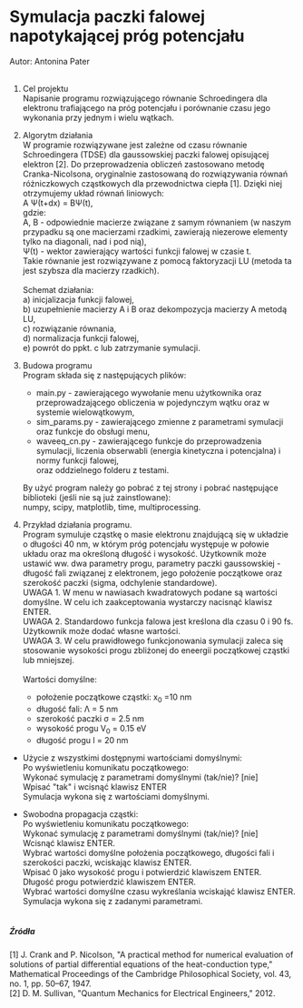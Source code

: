 # Symulacja paczki falowej napotykającej próg potencjału

Autor: Antonina Pater
<br/><br/>
1. Cel projektu <br/>
Napisanie programu rozwiązującego równanie Schroedingera dla elektronu trafiającego na próg potencjału i porównanie czasu jego wykonania przy jednym i wielu wątkach.

2. Algorytm działania <br/>
W programie rozwiązywane jest zależne od czasu równanie Schroedingera (TDSE) dla gaussowskiej paczki falowej opisującej elektron [2].
Do przeprowadzenia obliczeń zastosowano metodę Cranka-Nicolsona, oryginalnie zastosowaną do rozwiązywania równań różniczkowych cząstkowych dla przewodnictwa ciepła [1].
Dzięki niej otrzymujemy układ równań liniowych: <br/>
A &Psi;(t+dx) = B&Psi;(t), <br/>
gdzie: <br/>
A, B - odpowiednie macierze związane z samym równaniem (w naszym przypadku są one macierzami rzadkimi, zawierają niezerowe elementy tylko na diagonali, nad i pod nią), <br/>
&Psi;(t) - wektor zawierający wartości funkcji falowej w czasie t. <br/>
Takie równanie jest rozwiązywane z pomocą faktoryzacji LU (metoda ta jest szybsza dla macierzy rzadkich). <br/> <br/>
Schemat działania: <br/>
a) inicjalizacja funkcji falowej, <br/>
b) uzupełnienie macierzy A i B oraz dekompozycja macierzy A metodą LU, <br/>
c) rozwiązanie równania, <br/>
d) normalizacja funkcji falowej, <br/>
e) powrót do ppkt. c lub zatrzymanie symulacji. <br/>

3. Budowa programu <br/>
Program składa się z następujących plików:
	* main.py - zawierającego wywołanie menu użytkownika oraz przeprowadzającego obliczenia w pojedynczym wątku oraz w systemie wielowątkowym,
	* sim_params.py - zawierającego zmienne z parametrami symulacji oraz funkcje do obsługi menu,
	* waveeq_cn.py - zawierającego funkcje do przeprowadzenia symulacji, liczenia obserwabli (energia kinetyczna i potencjalna) i normy funkcji falowej, <br/> 
oraz oddzielnego folderu z testami. <br/> 

    By użyć program należy go pobrać z tej strony i pobrać następujące biblioteki (jeśli nie są już zainstlowane): <br/>
numpy, scipy, matplotlib, time, multiprocessing.

4. Przykład działania programu.  <br/>
Program symuluje cząstkę o masie elektronu znajdującą się w układzie o długości 40 nm, w którym próg potencjału występuje w połowie układu oraz ma określoną długość i wysokość.
Użytkownik może ustawić ww. dwa parametry progu, parametry paczki gaussowskiej - długość fali związanej z elektronem, jego położenie początkowe oraz szerokość paczki (sigma, odchylenie standardowe).  <br/>
UWAGA 1. W menu w nawiasach kwadratowych podane są wartości domyślne. W celu ich zaakceptowania wystarczy nacisnąć klawisz ENTER. <br/>
UWAGA 2. Standardowo funkcja falowa jest kreślona dla czasu 0 i 90 fs. Użytkownik może dodać własne wartości.<br/>
UWAGA 3. W celu prawidłowego funkcjonowania symulacji zaleca się stosowanie wysokości progu zbliżonej do eneergii początkowej cząstki lub mniejszej. <br/> <br/>
Wartości domyślne:
    * położenie początkowe cząstki: x<sub>0</sub> =10 nm
    * długość fali: &Lambda; = 5 nm
    * szerokość paczki &sigma; = 2.5 nm
    * wysokość progu V<sub>0</sub> = 0.15 eV
    * długość progu l = 20 nm <br/>
    
- Użycie z wszystkimi dostępnymi wartościami domyślnymi:     <br/>
Po wyświetleniu komunikatu początkowego:     <br/>
Wykonać symulację z parametrami domyślnymi (tak/nie)? [nie]     <br/>
Wpisać "tak" i wcisnąć klawisz ENTER     <br/>
Symulacja wykona się z wartościami domyślnymi.     <br/>

- Swobodna propagacja cząstki: <br/>
Po wyświetleniu komunikatu początkowego: <br/>
Wykonać symulację z parametrami domyślnymi (tak/nie)? [nie] <br/>
Wcisnąć klawisz ENTER. <br/>
Wybrać wartości domyślne położenia początkowego, długości fali i szerokości paczki, wciskając klawisz ENTER. <br/>
Wpisać 0 jako wysokość progu i potwierdzić klawiszem ENTER. <br/>
Długość progu potwierdzić klawiszem ENTER. <br/>
Wybrać wartości domyślne czasu wykreślania wciskająć klawisz ENTER. <br/>
Symulacja wykona się z zadanymi parametrami. <br/> <br/>
##### Źródła <br/>
[1] J. Crank and P. Nicolson, "A practical method for numerical evaluation of solutions of partial differential equations of the heat-conduction type," Mathematical Proceedings of the Cambridge Philosophical Society, vol. 43, no. 1, pp. 50–67, 1947. <br/>
[2] D. M. Sullivan, "Quantum Mechanics for Electrical Engineers," 2012.
